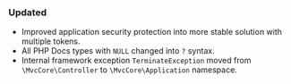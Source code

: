 ### Updated
- Improved application security protection into more stable solution with multiple tokens.
- All PHP Docs types with `NULL` changed into `?` syntax.
- Internal framework exception `TerminateException` moved from `\MvcCore\Controller` to `\MvcCore\Application` namespace.